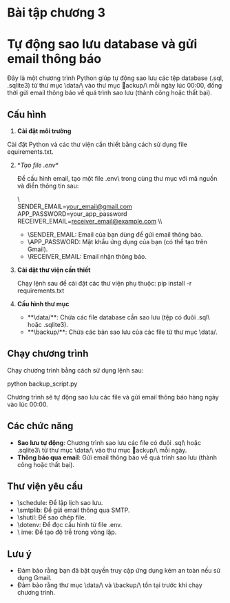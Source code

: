 ﻿# Bài tập chương 3


# Tự động sao lưu database và gửi email thông báo

Đây là một chương trình Python giúp tự động sao lưu các tệp database (.sql, .sqlite3) từ thư mục \data/\ vào thư mục \ackup/\ mỗi ngày lúc 00:00, đồng thời gửi email thông báo về quá trình sao lưu (thành công hoặc thất bại).

## Cấu hình

1. **Cài đặt môi trường**
   
Cài đặt Python và các thư viện cần thiết bằng cách sử dụng file \
equirements.txt\.

2. **Tạo file \.env\**
   
   Để cấu hình email, tạo một file \.env\ trong cùng thư mục với mã nguồn và điền thông tin sau:

   \\\
   SENDER_EMAIL=your_email@gmail.com
   APP_PASSWORD=your_app_password
   RECEIVER_EMAIL=receiver_email@example.com
   \\\

   - \SENDER_EMAIL\: Email của bạn dùng để gửi email thông báo.
   - \APP_PASSWORD\: Mật khẩu ứng dụng của bạn (có thể tạo trên Gmail).
   - \RECEIVER_EMAIL\: Email nhận thông báo.

3. **Cài đặt thư viện cần thiết**

   Chạy lệnh sau để cài đặt các thư viện phụ thuộc:
   pip install -r requirements.txt

4. **Cấu hình thư mục**

   - **\data/\**: Chứa các file database cần sao lưu (tệp có đuôi \.sql\ hoặc \.sqlite3\).
   - **\backup/\**: Chứa các bản sao lưu của các file từ thư mục \data/\.

## Chạy chương trình

Chạy chương trình bằng cách sử dụng lệnh sau:

python backup_script.py

Chương trình sẽ tự động sao lưu các file và gửi email thông báo hàng ngày vào lúc 00:00.

## Các chức năng

- **Sao lưu tự động**: Chương trình sao lưu các file có đuôi \.sql\ hoặc \.sqlite3\ từ thư mục \data/\ vào thư mục \ackup/\ mỗi ngày.
- **Thông báo qua email**: Gửi email thông báo về quá trình sao lưu (thành công hoặc thất bại).

## Thư viện yêu cầu

- \schedule\: Để lập lịch sao lưu.
- \smtplib\: Để gửi email thông qua SMTP.
- \shutil\: Để sao chép file.
- \dotenv\: Để đọc cấu hình từ file \.env\.
- \	ime\: Để tạo độ trễ trong vòng lặp.

## Lưu ý

- Đảm bảo rằng bạn đã bật quyền truy cập ứng dụng kém an toàn nếu sử dụng Gmail.
- Đảm bảo rằng thư mục \data/\ và \backup/\ tồn tại trước khi chạy chương trình.

